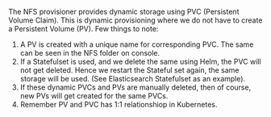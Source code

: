 The NFS provisioner provides dynamic storage using PVC (Persistent Volume Claim).  This is dynamic provisioning where we do not have to create a Persistent Volume (PV).  Few things to note:
1. A PV is created with a unique name for corresponding PVC.  The same can be seen in the NFS folder on console.
1. If a Statefulset is used, and we delete the same using Helm, the PVC will not get deleted.  Hence we restart the Stateful set again, the same storage will be used.  (See Elasticsearch Statefulset as an example).
1. If these dynamic PVCs and PVs are manually deleted, then of course, new PVs will get created for the same PVCs.
1. Remember PV and PVC has 1:1 relationshiop in Kubernetes.
